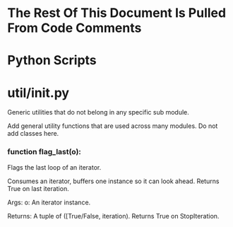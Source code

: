 # The Rest Of This Document Is Pulled From Code Comments

# Python Scripts


# util/__init__.py

Generic utilities that do not belong in any specific sub module.

Add general utility functions that are used across many modules.  Do
not add classes here.



### function flag_last(o):


  Flags the last loop of an iterator.

  Consumes an iterator, buffers one instance so it can look ahead.
  Returns True on last iteration.

  Args:
    o: An iterator instance.

  Returns:
    A tuple of ([True/False, iteration). Returns True on StopIteration.
  
